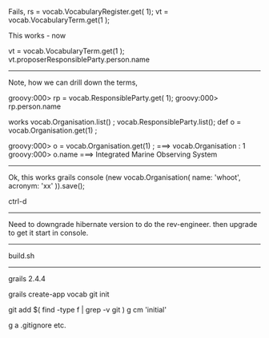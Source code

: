 
Fails,
rs = vocab.VocabularyRegister.get( 1);
vt = vocab.VocabularyTerm.get(1 );

This works - now

vt = vocab.VocabularyTerm.get(1 );
vt.proposerResponsibleParty.person.name

----
Note, how we can drill down the terms,

groovy:000> rp = vocab.ResponsibleParty.get( 1); 
groovy:000> rp.person.name




works
vocab.Organisation.list() ;
vocab.ResponsibleParty.list();
def o = vocab.Organisation.get(1) ;

groovy:000> o = vocab.Organisation.get(1) ;
===> vocab.Organisation : 1
groovy:000> o.name
===> Integrated Marine Observing System




-------
Ok, this works
grails console
(new vocab.Organisation(  name: 'whoot', acronym: 'xx' )).save();

ctrl-d

-------
Need to downgrade hibernate version to do the rev-engineer.
then upgrade to get it start in console.

-------

build.sh

----
grails 2.4.4

grails create-app vocab
git init

git add $( find -type f | grep -v git  )
g cm 'initial'

g a .gitignore
etc.



